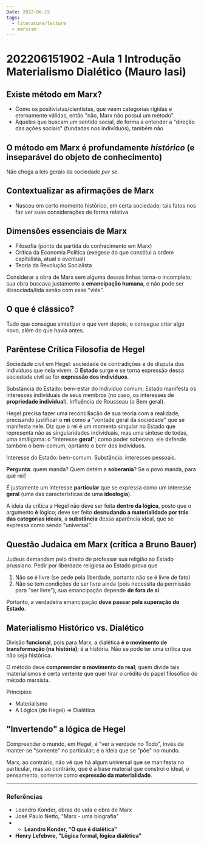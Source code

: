 ```yaml
---
Date: 2022-06-15
tags:
  - literature/lecture
  - marxism
---
```


# 202206151902 -Aula 1 Introdução Materialismo Dialético (Mauro Iasi)
## Existe método em Marx?
- Como os positivistas/cientistas, que veem categorias rígidas e eternamente válidas, então "não, Marx não possui um método".
- Àqueles que buscam um sentido social, de forma a entender a "direção das ações sociais" (fundadas nos indivíduos), também não

## O método em Marx é profundamente *histórico* (e inseparável do objeto de conhecimento)
Não chega a leis gerais da sociedade *per se*.

## Contextualizar as afirmações de Marx
- Nasceu em certo momento histórico, em certa sociedade; tais fatos nos faz ver suas considerações de forma relativa

## Dimensões essenciais de Marx
- Filosofia (ponto de partida do conhecimento em Marx)
- Crítica da Economia Política (exegese do que constitui a ordem capitalista, atual e eventual)
- Teoria da Revolução Socialista

Considerar a obra de Marx sem alguma dessas linhas torna-o incompleto; sua obra buscava justamente a **emancipação humana**, e não pode ser dissociada/lida senão com esse "viés".

## O que é clássico?
Tudo que consegue sintetizar o que vem depois, e consegue criar algo novo, além do que havia antes.

## Parêntese Crítica Filosofia de Hegel
Sociedade civil em Hegel: sociedade de contradições e de disputa dos indivíduos que nela vivem. O **Estado** surge e se torna expressão dessa sociedade civil se for **expressão dos indivíduos**.

Substância do Estado: bem-estar do indivíduo comum;
Estado manifesta os interesses individuais de seus membros (no caso, os interesses de **propriedade individual**). Influência de Rousseau (o Bem geral).

Hegel precisa fazer uma reconciliação de sua teoria com a realidade, precisando justificar o **rei** como a "vontade geral da sociedade" que se manifesta nele. Diz que o rei é um momento singular no Estado que representa não as singularidades individuais, mas uma síntese de todas, uma amálgama: o "interesse **geral**"; como poder soberano, ele defende também o bem-comum, oprtanto o bem dos indivíduos.

Interesse do Estado: bem-comum. Substância: interesses pessoais.

**Pergunta**: quem manda? Quem detém a **soberania**? Se o povo manda, para quê rei?

É justamente um interesse **particular** que se expressa como um interesse **geral** (uma das características de uma **ideologia**). 

A ideia da crítica a Hegel não deve ser feita **dentro da lógica**, posto que o argumento **é** lógico; deve ser feito **desnudando a materialidade por trás das categorias ideais**, a **substância** dessa aparência ideal, que se expressa como sendo "universal". 

## Questão Judaica em Marx (crítica a Bruno Bauer)
Judeus demandam pelo direito de professar sua religião ao Estado prussiano. Pedir por liberdade religiosa ao Estado prova que
1. Não se é livre (se pede pela liberdade, portanto não se é livre de fato)
2. Não se tem condições de ser livre ainda (pois necessita da permissão para "ser livre"), sua emancipação depende **de fora de si**

Portanto, a verdadeira emancipação **deve passar pela superação do Estado**.

## Materialismo Histórico vs. Dialético
Divisão **funcional**, pois para Marx, a dialética **é o movimento de transformação (na história)**; é **a** história. Não se pode ter uma crítica que não seja histórica.

O método deve **compreender o movimento do real**; quem divide tais materialismos é certa vertente que quer tirar o crédito do papel filosófico do método marxista. 

Princípios:
- Materialismo 
- A Lógica (de Hegel) => Dialética

## "Invertendo" a lógica de Hegel
Compreender o mundo, em Hegel, é "ver a verdade no Todo", invés de manter-se "somente" no particular; é a Ideia que se "põe" no mundo.

Marx, ao contrário, não vê que há algum universal que se manifesta no particular, mas ao contrário, que é a base material que constroi o ideal, o pensamento, somente como **expressão da materialidade**. 



---
### Referências
- Leandro Konder, obras de vida e obra de Marx
- José Paulo Netto, "Marx - uma biografia"
- - **Leandro Konder, "O que é dialética"**
- **Henry Lefebvre, "Lógica formal, lógica dialética"**